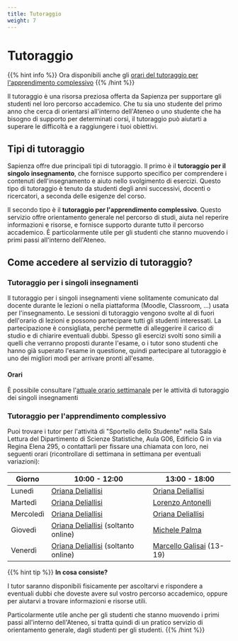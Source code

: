 ```yaml
---
title: Tutoraggio
weight: 7
---
```


# Tutoraggio

{{% hint info %}}
<i class="fa-solid fa-circle-info" style="color: #74C0FC;"></i> Ora disponibili anche gli [orari del tutoraggio per l'apprendimento complessivo](#tutoraggio-per-lapprendimento-complessivo)
{{% /hint %}}

Il tutoraggio è una risorsa preziosa offerta da Sapienza per supportare gli studenti nel loro percorso accademico. Che tu sia uno studente del primo anno che cerca di orientarsi all'interno dell'Ateneo o uno studente che ha bisogno di supporto per determinati corsi, il tutoraggio può aiutarti a superare le difficoltà e a raggiungere i tuoi obiettivi.

## Tipi di tutoraggio

Sapienza offre due principali tipi di tutoraggio. Il primo è il **tutoraggio per il singolo insegnamento**, che fornisce supporto specifico per comprendere i contenuti dell'insegnamento e aiuto nello svolgimento di esercizi. Questo tipo di tutoraggio è tenuto da studenti degli anni successivi, docenti o ricercatori, a seconda delle esigenze del corso.

Il secondo tipo è il **tutoraggio per l'apprendimento complessivo**. Questo servizio offre orientamento generale nel percorso di studi, aiuta nel reperire informazioni e risorse, e fornisce supporto durante tutto il percorso accademico. È particolarmente utile per gli studenti che stanno muovendo i primi passi all'interno dell'Ateneo.

## Come accedere al servizio di tutoraggio?

### Tutoraggio per i singoli insegnamenti

Il tutoraggio per i singoli insegnamenti viene solitamente comunicato dal docente durante le lezioni o nella piattaforma (Moodle, Classroom, ...) usata per l'insegnamento. Le sessioni di tutoraggio vengono svolte al di fuori dell'orario di lezioni e possono partecipare tutti gli studenti interessati. La partecipazione è consigliata, perché permette di alleggerire il carico di studio e di chiarire eventuali dubbi. Spesso gli esercizi svolti sono simili a quelli che verranno proposti durante l'esame, o i tutor sono studenti che hanno già superato l'esame in questione, quindi partecipare al tutoraggio è uno dei migliori modi per arrivare pronti all'esame.

#### Orari

È possibile consultare l'[attuale orario settimanale](https://docs.google.com/spreadsheets/d/e/2PACX-1vSAHSW9T4w_J9bEN9lQy6sl4y15zvoD7Gs5-o0Q4IYNM4p-5dEfrK1ipz7sDiEyrhgVFo9jDop7ckHP/pubhtml?gid=578937235&single=true) per le attività di tutoraggio dei singoli insegnamenti

### Tutoraggio per l'apprendimento complessivo

Puoi trovare i tutor per l'attività di "Sportello dello Studente" nella Sala Lettura del Dipartimento di Scienze Statistiche, Aula G06, Edificio G in via Regina Elena 295, o contattarli per fissare una chiamata con loro, nei seguenti orari (ricontrollare di settimana in settimana per eventuali variazioni):

| Giorno    | 10:00 - 12:00                                     | 13:00 - 18:00                                                   |
|-----------|---------------------------------------------------|-----------------------------------------------------------------|
| Lunedì    | [Oriana Deliallisi](https://telegram.me/orianani) | [Oriana Deliallisi](https://telegram.me/orianani) |
| Martedì   | [Oriana Deliallisi](https://telegram.me/orianani) | [Lorenzo Antonelli](https://telegram.me/lorenzosphotos)         |
| Mercoledì | [Oriana Deliallisi](https://telegram.me/orianani) | [Oriana Deliallisi](https://telegram.me/orianani)               |
| Giovedì   | [Oriana Deliallisi](https://telegram.me/orianani) (soltanto online) | [Michele Palma](https://telegram.me/flyingmp)                   |
| Venerdì   | [Oriana Deliallisi](https://telegram.me/orianani) (soltanto online) | [Marcello Galisai](https://telegram.me/marcellogalisai) (13-19) |

{{% hint tip %}}
<i class="fa-solid fa-lightbulb" style="color: #238636;"></i> **In cosa consiste?**

I tutor saranno disponibili fisicamente per ascoltarvi e rispondere a eventuali dubbi che doveste avere sul vostro percorso accademico, oppure per aiutarvi a trovare informazioni e risorse utili.

Particolarmente utile anche per gli studenti che stanno muovendo i primi passi all'interno dell'Ateneo, si tratta quindi di un pratico servizio di orientamento generale, dagli studenti per gli studenti.
{{% /hint %}}
